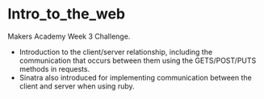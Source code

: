 # Intro_to_the_web

Makers Academy Week 3 Challenge.
 * Introduction to the client/server relationship, including the communication that occurs between them using the GETS/POST/PUTS methods in requests.
 * Sinatra also introduced for implementing communication between the client and server when using ruby. 

